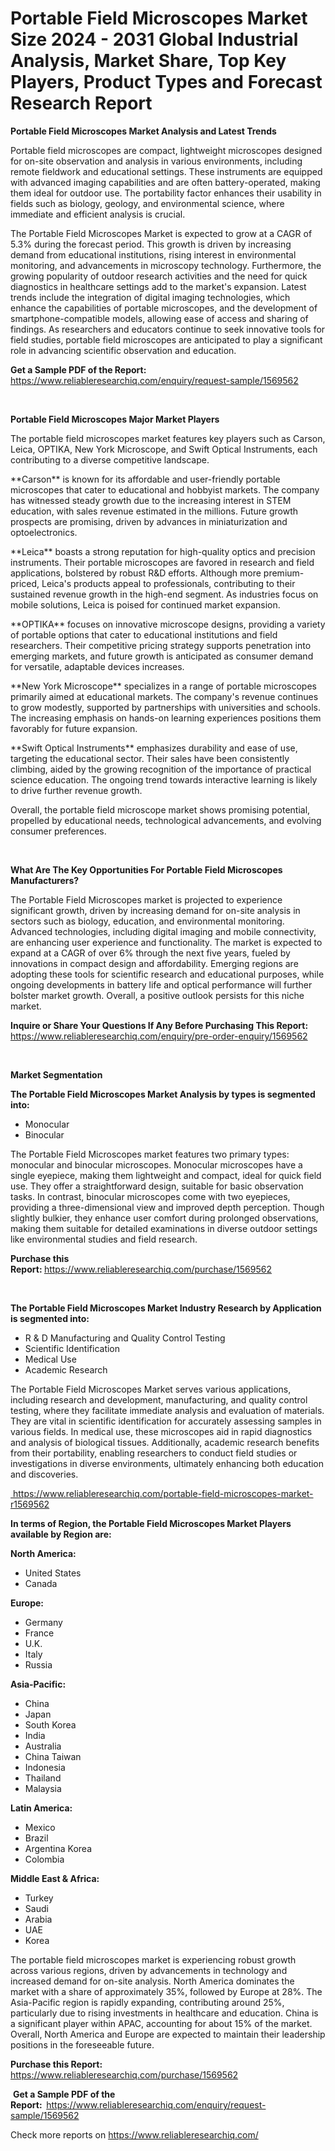 <p><h1>Portable Field Microscopes Market Size 2024 - 2031 Global Industrial Analysis, Market Share, Top Key Players, Product Types and Forecast Research Report</h1></p><p><strong>Portable Field Microscopes Market Analysis and Latest Trends</strong></p>
<p><p>Portable field microscopes are compact, lightweight microscopes designed for on-site observation and analysis in various environments, including remote fieldwork and educational settings. These instruments are equipped with advanced imaging capabilities and are often battery-operated, making them ideal for outdoor use. The portability factor enhances their usability in fields such as biology, geology, and environmental science, where immediate and efficient analysis is crucial.</p><p>The Portable Field Microscopes Market is expected to grow at a CAGR of 5.3% during the forecast period. This growth is driven by increasing demand from educational institutions, rising interest in environmental monitoring, and advancements in microscopy technology. Furthermore, the growing popularity of outdoor research activities and the need for quick diagnostics in healthcare settings add to the market's expansion. Latest trends include the integration of digital imaging technologies, which enhance the capabilities of portable microscopes, and the development of smartphone-compatible models, allowing ease of access and sharing of findings. As researchers and educators continue to seek innovative tools for field studies, portable field microscopes are anticipated to play a significant role in advancing scientific observation and education.</p></p>
<p><strong>Get a Sample PDF of the Report:&nbsp;</strong> <a href="https://www.reliableresearchiq.com/enquiry/request-sample/1569562?utm_campaign=1842&utm_medium=2&utm_source=Github&utm_content=ia&utm_term=29122024&utm_id=portable-field-microscopes">https://www.reliableresearchiq.com/enquiry/request-sample/1569562</a></p>
<p>&nbsp;</p>
<p><strong>Portable Field Microscopes Major Market Players</strong></p>
<p><p>The portable field microscopes market features key players such as Carson, Leica, OPTIKA, New York Microscope, and Swift Optical Instruments, each contributing to a diverse competitive landscape.</p><p>**Carson** is known for its affordable and user-friendly portable microscopes that cater to educational and hobbyist markets. The company has witnessed steady growth due to the increasing interest in STEM education, with sales revenue estimated in the millions. Future growth prospects are promising, driven by advances in miniaturization and optoelectronics.</p><p>**Leica** boasts a strong reputation for high-quality optics and precision instruments. Their portable microscopes are favored in research and field applications, bolstered by robust R&D efforts. Although more premium-priced, Leica's products appeal to professionals, contributing to their sustained revenue growth in the high-end segment. As industries focus on mobile solutions, Leica is poised for continued market expansion.</p><p>**OPTIKA** focuses on innovative microscope designs, providing a variety of portable options that cater to educational institutions and field researchers. Their competitive pricing strategy supports penetration into emerging markets, and future growth is anticipated as consumer demand for versatile, adaptable devices increases.</p><p>**New York Microscope** specializes in a range of portable microscopes primarily aimed at educational markets. The company's revenue continues to grow modestly, supported by partnerships with universities and schools. The increasing emphasis on hands-on learning experiences positions them favorably for future expansion.</p><p>**Swift Optical Instruments** emphasizes durability and ease of use, targeting the educational sector. Their sales have been consistently climbing, aided by the growing recognition of the importance of practical science education. The ongoing trend towards interactive learning is likely to drive further revenue growth.</p><p>Overall, the portable field microscope market shows promising potential, propelled by educational needs, technological advancements, and evolving consumer preferences.</p></p>
<p>&nbsp;</p>
<p><strong>What Are The Key Opportunities For Portable Field Microscopes Manufacturers?</strong></p>
<p><p>The Portable Field Microscopes market is projected to experience significant growth, driven by increasing demand for on-site analysis in sectors such as biology, education, and environmental monitoring. Advanced technologies, including digital imaging and mobile connectivity, are enhancing user experience and functionality. The market is expected to expand at a CAGR of over 6% through the next five years, fueled by innovations in compact design and affordability. Emerging regions are adopting these tools for scientific research and educational purposes, while ongoing developments in battery life and optical performance will further bolster market growth. Overall, a positive outlook persists for this niche market.</p></p>
<p><strong>Inquire or Share Your Questions If Any Before Purchasing This Report:</strong> <a href="https://www.reliableresearchiq.com/enquiry/pre-order-enquiry/1569562?utm_campaign=1842&utm_medium=2&utm_source=Github&utm_content=ia&utm_term=29122024&utm_id=portable-field-microscopes">https://www.reliableresearchiq.com/enquiry/pre-order-enquiry/1569562</a></p>
<p>&nbsp;</p>
<p><strong>Market Segmentation</strong></p>
<p><strong>The Portable Field Microscopes Market Analysis by types is segmented into:</strong></p>
<p><ul><li>Monocular</li><li>Binocular</li></ul></p>
<p><p>The Portable Field Microscopes market features two primary types: monocular and binocular microscopes. Monocular microscopes have a single eyepiece, making them lightweight and compact, ideal for quick field use. They offer a straightforward design, suitable for basic observation tasks. In contrast, binocular microscopes come with two eyepieces, providing a three-dimensional view and improved depth perception. Though slightly bulkier, they enhance user comfort during prolonged observations, making them suitable for detailed examinations in diverse outdoor settings like environmental studies and field research.</p></p>
<p><strong>Purchase this Report:&nbsp;</strong><a href="https://www.reliableresearchiq.com/purchase/1569562?utm_campaign=1842&utm_medium=2&utm_source=Github&utm_content=ia&utm_term=29122024&utm_id=portable-field-microscopes">https://www.reliableresearchiq.com/purchase/1569562</a></p>
<p>&nbsp;</p>
<p><strong>The Portable Field Microscopes Market Industry Research by Application is segmented into:</strong></p>
<p><ul><li>R & D Manufacturing and Quality Control Testing</li><li>Scientific Identification</li><li>Medical Use</li><li>Academic Research</li></ul></p>
<p><p>The Portable Field Microscopes Market serves various applications, including research and development, manufacturing, and quality control testing, where they facilitate immediate analysis and evaluation of materials. They are vital in scientific identification for accurately assessing samples in various fields. In medical use, these microscopes aid in rapid diagnostics and analysis of biological tissues. Additionally, academic research benefits from their portability, enabling researchers to conduct field studies or investigations in diverse environments, ultimately enhancing both education and discoveries.</p></p>
<p><a href="https://www.reliableresearchiq.com/portable-field-microscopes-market-r1569562?utm_campaign=1842&utm_medium=2&utm_source=Github&utm_content=ia&utm_term=29122024&utm_id=portable-field-microscopes">&nbsp;https://www.reliableresearchiq.com/portable-field-microscopes-market-r1569562</a></p>
<p><strong>In terms of Region, the Portable Field Microscopes Market Players available by Region are:</strong></p>
<p>
    <p> <strong> North America: </strong>
        <ul>
            <li>United States</li>
            <li>Canada</li>
        </ul>
        </p> 
    <p> <strong> Europe: </strong>
        <ul>
            <li>Germany</li>
            <li>France</li>
            <li>U.K.</li>
            <li>Italy</li>
            <li>Russia</li>
        </ul>
        </p> 
    <p> <strong> Asia-Pacific: </strong>
        <ul>
            <li>China</li>
            <li>Japan</li>
            <li>South Korea</li>
            <li>India</li>
            <li>Australia</li>
            <li>China Taiwan</li>
            <li>Indonesia</li>
            <li>Thailand</li>
            <li>Malaysia</li>
        </ul>
        </p> 
    <p> <strong> Latin America: </strong>
        <ul>
            <li>Mexico</li>
            <li>Brazil</li>
            <li>Argentina Korea</li>
            <li>Colombia</li>
        </ul>
        </p> 
    <p> <strong> Middle East & Africa: </strong>
        <ul>
            <li>Turkey</li>
            <li>Saudi</li>
            <li>Arabia</li>
            <li>UAE</li>
            <li>Korea</li>
        </ul>
    </p>
    </p>
<p><p>The portable field microscopes market is experiencing robust growth across various regions, driven by advancements in technology and increased demand for on-site analysis. North America dominates the market with a share of approximately 35%, followed by Europe at 28%. The Asia-Pacific region is rapidly expanding, contributing around 25%, particularly due to rising investments in healthcare and education. China is a significant player within APAC, accounting for about 15% of the market. Overall, North America and Europe are expected to maintain their leadership positions in the foreseeable future.</p></p>
<p><strong>Purchase this Report: </strong><a href="https://www.reliableresearchiq.com/purchase/1569562?utm_campaign=1842&utm_medium=2&utm_source=Github&utm_content=ia&utm_term=29122024&utm_id=portable-field-microscopes">https://www.reliableresearchiq.com/purchase/1569562</a></p>
<p>&nbsp;<strong>Get a Sample PDF of the Report:&nbsp;&nbsp;</strong><a href="https://www.reliableresearchiq.com/enquiry/request-sample/1569562?utm_campaign=1842&utm_medium=2&utm_source=Github&utm_content=ia&utm_term=29122024&utm_id=portable-field-microscopes">https://www.reliableresearchiq.com/enquiry/request-sample/1569562</a></p>
<p><strong></strong></p>
<p>Check more reports on <a href="https://www.reliableresearchiq.com/?utm_campaign=1842&utm_medium=2&utm_source=Github&utm_content=ia&utm_term=29122024&utm_id=portable-field-microscopes">https://www.reliableresearchiq.com/</a></p>